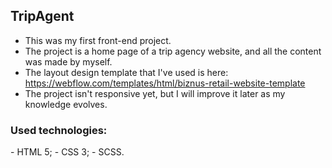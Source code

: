 ## TripAgent
- This was my first front-end project.
- The project is a home page of a trip agency website, and all the content was made by myself.
- The layout design template that I've used is here: https://webflow.com/templates/html/biznus-retail-website-template
- The project isn't responsive yet, but I will improve it later as my knowledge evolves.

<h3>Used technologies:</h3>
- HTML 5;
- CSS 3;
- SCSS.

